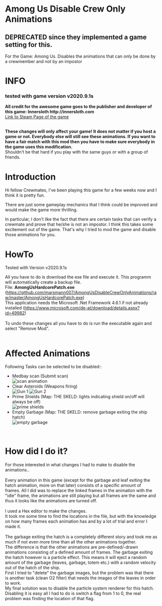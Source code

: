 
# Among Us Disable Crew Only Animations
## DEPRECATED since they implemented a game setting for this.
For the Game: Among Us. Disables the animations that can only be done by a crewmember and not by an impostor



<h1>INFO</h1>
<h3>tested with game version v2020.9.1s</h3>
<b>All credit for the awesome game goes to the publisher and developer of this game: Innersloth http://innersloth.com</b><br>
<a href="https://store.steampowered.com/app/945360/Among_Us">Link to Steam Page of the game</a><br><br>

<b>These changes will only affect your game! It does not matter if you host a game or not. Everybody else will still see these animations. If you want to have a fair match with this mod then you have to make sure everybody in the game uses this modification.</b><br>
Shouldn't be that hard if you play with the same guys or with a group of friends.

<h1>Introduction</h1>
Hi fellow Crewmates,
I've been playing this game for a few weeks now and I think it is pretty fun.

There are just some gameplay mechanics that I think could be improved and would make the game more thrilling.

In particular, I don't like the fact that there are certain tasks that can verify a crewmate and prove that he/she is not an impostor. I think this takes some excitement out of the game.
That's why I tried to mod the game and disable those animations for you.

<h1>HowTo</h1>
Tested with Version v2020.9.1s

All you have to do is download the exe file and execute it. This programm will automatically create a backup file.<br>
File: <b>AmongUsHardcorePatch.exe</b> (https://github.com/marsmann007/AmongUsDisableCrewOnlyAnimations/raw/master/AmongUsHardcorePatch.exe)<br>
This application needs the Microsoft .Net Framework 4.6.1 if not already installed (https://www.microsoft.com/de-at/download/details.aspx?id=49982)
</b>
<br><br>
To undo these changes all you have to do is run the executable again and select "Remove Mod".<br>
<br>
<h1>Affected Animations</h1>
Following Tasks can be selected to be disabled::
<ul>
  <li>Medbay scan (Submit scan)</li>
 <img src="https://github.com/marsmann007/AmongUsDisableCrewOnlyAnimations/blob/master/SteamGuide/ScanAnimation.png" alt="scan animation"><br>
  <li>Clear Asteroids (Weapons firing)</li>
  <img src="https://github.com/marsmann007/AmongUsDisableCrewOnlyAnimations/blob/master/SteamGuide/Gunfire1.png" alt="Gun 1">
  <img src="https://github.com/marsmann007/AmongUsDisableCrewOnlyAnimations/blob/master/SteamGuide/gunfire2.png" alt="Gun 2"><br>
  <li>Prime Shields (Map: THE SKELD: lights indicating shield on/off will always be off)</li>
  <img src="https://github.com/marsmann007/AmongUsDisableCrewOnlyAnimations/blob/master/SteamGuide/PrimeShields.png" alt="prime shields"><br>
  <li>Empty Garbage (Map: THE SKELD: remove garbage exiting the ship hatch)</li>
  <img  src="https://github.com/marsmann007/AmongUsDisableCrewOnlyAnimations/blob/master/SteamGuide/garbage.png" alt="empty garbage">
</ul><br>

<h1>How did I do it?</h1>
For those interested in what changes I had to make to disable the animations..
<br><br>
Every animation in this game (except for the garbage and leaf exiting the hatch animation, more on that later) consists of a specific amount of frames. All I did was to replace the linked frames in the animation with the "idle" frame, the animations are still playing but all frames are the same and thus it looks like the animations are turned off.
<br><br>
I used a Hex editor to make the changes.<br>
It took me some time to find the locations in the file, but with the knowledge on how many frames each animation has and by a lot of trial and error I made it.
<br><br>
The garbage exiting the hatch is a completely different story and took me as much if not even more time than all the other animations together.<br>
The difference is that the other animations are pre-defined/-drawn animations consisting of a defined amount of frames.
The garbage exiting the hatch however is a particle effect. This means it will eject a random amount of the garbage (leaves, garbage, totem etc.) with a random velocity out of the hatch of the ship.<br>
First I tried to "delete" the garbage images, but the problem was that there is another task (clean O2 filter) that needs the images of the leaves in order to work.<br>
My final solution was to disable the particle system renderer for this hatch. Disabling it is easy all I had to do is switch a flag from 1 to 0, the real problem was finding the location of that flag.
